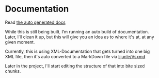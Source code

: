 # Documentation

Read [the auto generated docs](H3Lib.md)

While this is still being built, I'm running an auto
build of documentation.  Later, I'll clean it up, but
this will give you an idea as to where it's at, at any
given moment.

Currently, this is using XML-Documentation that gets
turned into one big XML file, then it's auto converted
to a MarkDown file via
[lijunle/Vsxmd](https://github.com/lijunle/Vsxmd)

Later in the project, I'll start editing the structure
of that into bite sized chunks.
